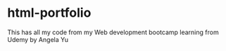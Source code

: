 # html-portfolio
This has all my code from my Web development bootcamp learning from Udemy by Angela Yu
